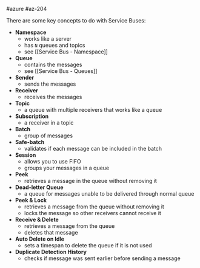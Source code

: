 #azure #az-204 

There are some key concepts to do with Service Buses:
- **Namespace**
	- works like a server
	- has `N` queues and topics
	- see [[Service Bus - Namespace]]
- **Queue**
	- contains the messages
	- see [[Service Bus - Queues]]
- **Sender**
	- sends the messages
- **Receiver**
	- receives the messages
- **Topic**
	- a queue with multiple receivers that works like a queue
- **Subscription**
	- a receiver in a topic
- **Batch**
	- group of messages
- **Safe-batch**
	- validates if each message can be included in the batch
- **Session**
	- allows you to use FIFO
	- groups your messages in a queue
- **Peek**
	- retrieves a message in the queue without removing it
- **Dead-letter Queue**
	- a queue for messages unable to be delivered through normal queue
- **Peek & Lock**
	- retrieves a message from the queue without removing it
	- locks the message so other receivers cannot receive it
- **Receive & Delete**
	- retrieves a message from the queue
	- deletes that message
- **Auto Delete on Idle**
	- sets a timespan to delete the queue if it is not used
- **Duplicate Detection History**
	- checks if message was sent earlier before sending a message